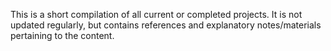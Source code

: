 This is a short compilation of all current or completed projects.
It is not updated regularly, but contains references and explanatory notes/materials pertaining to the content.
